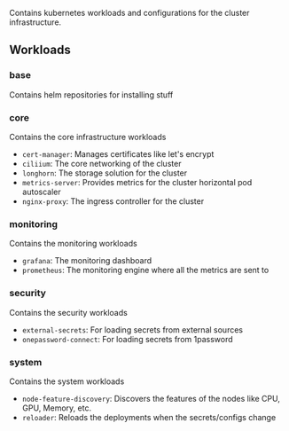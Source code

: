 
Contains kubernetes workloads and configurations for the cluster infrastructure.

## Workloads

### base
Contains helm repositories for installing stuff

### core
Contains the core infrastructure workloads
- `cert-manager`: Manages certificates like let's encrypt
- `ciliium`: The core networking of the cluster
- `longhorn`: The storage solution for the cluster
- `metrics-server`: Provides metrics for the cluster horizontal pod autoscaler
- `nginx-proxy`: The ingress controller for the cluster

### monitoring
Contains the monitoring workloads
- `grafana`: The monitoring dashboard
- `prometheus`: The monitoring engine where all the metrics are sent to

### security
Contains the security workloads
- `external-secrets`: For loading secrets from external sources
- `onepassword-connect`: For loading secrets from 1password

### system
Contains the system workloads
- `node-feature-discovery`: Discovers the features of the nodes like CPU, GPU, Memory, etc.
- `reloader`: Reloads the deployments when the secrets/configs change